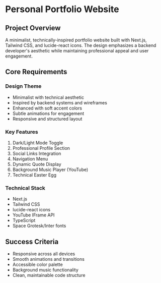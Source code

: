 # Personal Portfolio Website

## Project Overview
A minimalist, technically-inspired portfolio website built with Next.js, Tailwind CSS, and lucide-react icons. The design emphasizes a backend developer's aesthetic while maintaining professional appeal and user engagement.

## Core Requirements

### Design Theme
- Minimalist with technical aesthetic
- Inspired by backend systems and wireframes
- Enhanced with soft accent colors
- Subtle animations for engagement
- Responsive and structured layout

### Key Features
1. Dark/Light Mode Toggle
2. Professional Profile Section
3. Social Links Integration
4. Navigation Menu
5. Dynamic Quote Display
6. Background Music Player (YouTube)
7. Technical Easter Egg

### Technical Stack
- Next.js
- Tailwind CSS
- lucide-react icons
- YouTube IFrame API
- TypeScript
- Space Grotesk/Inter fonts

## Success Criteria
- Responsive across all devices
- Smooth animations and transitions
- Accessible color palette
- Background music functionality
- Clean, maintainable code structure 